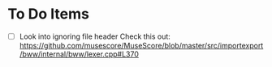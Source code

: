 # To Do Items

- [ ] Look into ignoring file header
Check this out: https://github.com/musescore/MuseScore/blob/master/src/importexport/bww/internal/bww/lexer.cpp#L370

